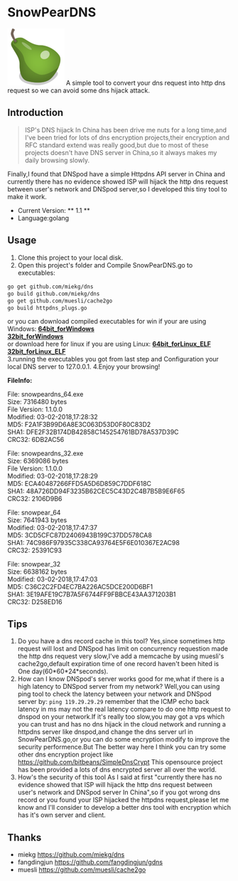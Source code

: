 # SnowPearDNS
![SnowPearDNS](https://github.com/Arryboom/SnowPearDNS/blob/master/ico/pear_128px.png) 
A simple tool to convert your dns request into http dns request so we can avoid some dns hijack attack.
## Introduction

> ISP's DNS hijack In China has been drive me nuts for a long time,and I've been tried for lots of dns encryption projects,their encryption and RFC standard extend was really good,but due to most of these projects doesn't have DNS server in China,so it always makes my daily browsing slowly.

  Finally,I found that DNSpod have a simple Httpdns API server in China and currently there has no evidence showed ISP will hijack the http dns request between user's network and DNSpod server,so I developed this tiny tool to make it work.

- Current Version:   ** 1.1 **
- Language:golang

## Usage

1. Clone this project to your local disk.
2. Open this project's folder and Compile SnowPearDNS.go to executables:
  ```
  go get github.com/miekg/dns
  go build github.com/miekg/dns
  go get github.com/muesli/cache2go
  go build httpdns_plugs.go
  ```
  or you can download compiled executables for win if your are using Windows: 
  **[64bit_forWindows  ](https://github.com/arryboom/SnowPearDNS/master/blob/release/snowpeardns_64.exe "snowpeardns64.exe")**  
  **[32bit_forWindows  ](https://github.com/arryboom/SnowPearDNS/master/blob/release/snowpeardns_32.exe  "snowpeardns32.exe")**  
  or download here for linux if you are using Linux: 
  **[64bit_forLinux_ELF  ](https://github.com/arryboom/SnowPearDNS/master/blob/release/snowpeardns_64 "snowpeardns64")**  
  **[32bit_forLinux_ELF  ](https://github.com/arryboom/SnowPearDNS/master/blob/release/snowpeardns_32 "snowpeardns32")**  
  3.running the executables you got from last step and Configuration your local DNS server to 127.0.0.1.
  4.Enjoy your browsing!


**FileInfo:** 

File: snowpeardns_64.exe  
Size: 7316480 bytes  
File Version: 1.1.0.0  
Modified: 03-02-2018,17:28:32  
MD5: F2A1F3B99D6A8E3C063D53D0F80C83D2  
SHA1: DFE2F32B174DB42858C145254761BD78A537D39C  
CRC32: 6DB2AC56  

File: snowpeardns_32.exe  
Size: 6369086 bytes  
File Version: 1.1.0.0  
Modified: 03-02-2018,17:28:29  
MD5: ECA40487266FFD5A5D6D859C7DDF618C  
SHA1: 48A726DD94F3235B62CEC5C43D2C4B7B5B9E6F65  
CRC32: 2106D9B6  



File: snowpear_64  
Size: 7641943 bytes  
Modified: 03-02-2018,17:47:37  
MD5: 3CD5CFC87D2406943B199C37DD578CA8  
SHA1: 74C986F97935C338CA93764E5F6E010367E2AC98  
CRC32: 25391C93  

File: snowpear_32  
Size: 6638162 bytes  
Modified: 03-02-2018,17:47:03  
MD5: C36C2C2FD4EC7BA226AC5DCE200D6BF1  
SHA1: 3E19AFE19C7B7A5F6744FF9FBBCE43AA371203B1  
CRC32: D258ED16  


## Tips

1. Do you have a dns record cache in this tool?
  Yes,since sometimes http request will lost and DNSpod has limit on concurrency requestion made the http dns request very slow,I've add a memcache by using muesli's cache2go,default expiration time of one record haven't been hited is One day(60\*60\*24\*seconds).
2. How can I know DNSpod's server works good for me,what if there is a high latency to DNSpod server from my network?
  Well,you can using ping tool to check the latency between your network and DNSpod server by:
  ```ping 119.29.29.29```
  remember that the ICMP echo back latency in ms may not the real latency compare to do one http request to dnspod on your network.If it's really too slow,you may got a vps which you can trust and has no dns hijack in the cloud network and running a httpdns server like dnspod,and change the dns server url in SnowPearDNS.go,or you can do some encryption modify to improve the security performence.But The better way here I think you can try some other dns encryption project like
  https://github.com/bitbeans/SimpleDnsCrypt
  This opensource project has been provided a lots of dns encrypted server all over the world.
3. How's the security of this tool
  As I said at first "currently there has no evidence showed that ISP will hijack the http dns request between user's network and DNSpod server In China",so if you got wrong dns record or you found your ISP hijacked the httpdns request,please let me know and I'll consider to develop a better dns tool with encryption which has it's own server and client. 

## Thanks
- miekg
  https://github.com/miekg/dns
- fangdingjun
  https://github.com/fangdingjun/gdns
- muesli
  https://github.com/muesli/cache2go